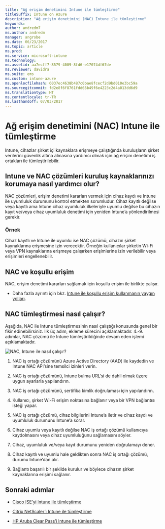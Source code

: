 ```yaml
---
title: "Ağ erişim denetimini Intune ile tümleştirme"
titleSuffix: Intune on Azure
description: "Ağ erişim denetimini (NAC) Intune ile tümleştirme"
keywords: 
author: andredm7
ms.author: andredm
manager: angrobe
ms.date: 06/23/2017
ms.topic: article
ms.prod: 
ms.service: microsoft-intune
ms.technology: 
ms.assetid: aa7ecff7-8579-4009-8fd6-e17074df67de
ms.reviewer: davidra
ms.suite: ems
ms.custom: intune-azure
ms.openlocfilehash: 6037ec4638b487c0bae8fcecf2d9bd010e3bc59a
ms.sourcegitcommit: fd2e8f6f8761fdd65b49f6e4223c2d4a013dd6d9
ms.translationtype: HT
ms.contentlocale: tr-TR
ms.lasthandoff: 07/03/2017
---
```

# <a name="network-access-control-nac-integration-with-intune"></a>Ağ erişim denetimini (NAC) Intune ile tümleştirme

Intune, cihazlar şirket içi kaynaklara erişmeye çalıştığında kuruluşların şirket verilerini güvenlik altına almasına yardımcı olmak için ağ erişim denetimi iş ortakları ile tümleştirilebilir.

## <a name="how-do-intune-and-nac-solutions-help-protect-your-organization-resources"></a>Intune ve NAC çözümleri kuruluş kaynaklarınızı korumaya nasıl yardımcı olur?

NAC çözümleri, erişim denetimi kararları vermek için cihaz kaydı ve Intune ile uyumluluk durumunu kontrol etmekten sorumludur. Cihaz kayıtlı değilse veya kayıtlı ama Intune cihaz uyumluluk ilkeleriyle uyumlu değilse bu cihazın kayıt ve/veya cihaz uyumluluk denetimi için yeniden Intune’a yönlendirilmesi gerekir.

### <a name="example"></a>Örnek

Cihaz kayıtlı ve Intune ile uyumlu ise NAC çözümü, cihazın şirket kaynaklarına erişmesine izin verecektir. Örneğin kullanıcılar şirketin Wi-Fi veya VPN kaynaklarına erişmeye çalışırken erişimlerine izin verilebilir veya erişimleri engellenebilir.

## <a name="nac-and-conditional-access"></a>NAC ve koşullu erişim

NAC, erişim denetimi kararları sağlamak için koşullu erişim ile birlikte çalışır.

- Daha fazla ayrıntı için bkz. [Intune ile koşullu erişim kullanmanın yaygın yolları](conditional-access-intune-common-ways-use.md).

## <a name="how-the-nac-integration-works"></a>NAC tümleştirmesi nasıl çalışır?

Aşağıda, NAC ile Intune tümleştirmesinin nasıl çalıştığı konusunda genel bir fikir edinebilirsiniz. İlk üç adım, ekleme sürecini açıklamaktadır. 4.-9. adımlar, NAC çözümü ile Intune tümleştirildiğinde devam eden işlemi açıklamaktadır.

![NAC, Intune ile nasıl çalışır?](./media/ca-intune-common-ways-2.png)

1.  NAC iş ortağı çözümünü Azure Active Directory (AAD) ile kaydedin ve Intune NAC API’sine temsilci izinleri verin.

2.  NAC iş ortağı çözümünü, Intune bulma URL’si de dahil olmak üzere uygun ayarlarla yapılandırın.

3.  NAC iş ortağı çözümünü, sertifika kimlik doğrulaması için yapılandırın.

4.  Kullanıcı, şirket Wi-Fi erişim noktasına bağlanır veya bir VPN bağlantısı isteği yapar.

5.  NAC iş ortağı çözümü, cihaz bilgilerini Intune’a iletir ve cihaz kaydı ve uyumluluk durumunu Intune’a sorar.

6.  Cihaz uyumlu veya kayıtlı değilse NAC iş ortağı çözümü kullanıcıya kaydolmasını veya cihaz uyumluluğunu sağlamasını söyler.

7.  Cihaz, uyumluluk ve/veya kayıt durumunu yeniden doğrulamayı dener.

8.  Cihaz kayıtlı ve uyumlu hale geldikten sonra NAC iş ortağı çözümü, durumu Intune’dan alır.

9.  Bağlantı başarılı bir şekilde kurulur ve böylece cihazın şirket kaynaklarına erişimi sağlanır.

## <a name="next-steps"></a>Sonraki adımlar

-   [Cisco ISE’yi Intune ile tümleştirme](http://www.cisco.com/c/en/us/td/docs/security/ise/2-1/admin_guide/b_ise_admin_guide_21/b_ise_admin_guide_20_chapter_01000.html)

-   [Citrix NetScaler’ı Intune ile tümleştirme](https://docs.citrix.com/netscaler-gateway/11-1/microsoft-intune-integration/configuring-network-access-control-device-check-for-netscaler-gateway-virtual-server-for-single-factor-authentication-deployment.html)

-   [HP Aruba Clear Pass’i Intune ile tümleştirme](https://support.arubanetworks.com/Documentation/tabid/77/DMXModule/512/Command/Core_Download/Default.aspx?EntryId=23757)
